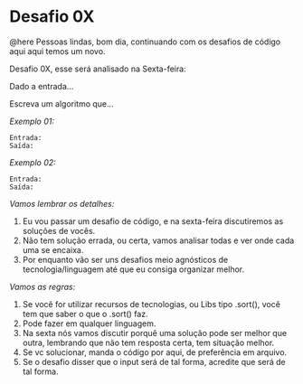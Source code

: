 # Desafio 0X

@here Pessoas lindas, bom dia, continuando com os desafios de código aqui aqui temos um novo.

Desafio 0X, esse será analisado na Sexta-feira:

Dado a entrada...

Escreva um algoritmo que...

*Exemplo 01:*

```
Entrada:
Saída:
```

*Exemplo 02:*

```
Entrada:
Saída:
```

*Vamos lembrar os detalhes:*

1. Eu vou passar um desafio de código, e na sexta-feira discutiremos as soluções de vocês.
2. Não tem solução errada, ou certa, vamos analisar todas e ver onde cada uma se encaixa.
3. Por enquanto vão ser uns desafios meio agnósticos de tecnologia/linguagem até que eu consiga organizar melhor.

*Vamos as regras:*

1. Se você for utilizar recursos de tecnologias, ou Libs tipo .sort(), você tem que saber o que o .sort() faz.
2. Pode fazer em qualquer linguagem.
3. Na sexta nós vamos discutir porquê uma solução pode ser melhor que outra, lembrando que não tem resposta certa, tem situação melhor.
4. Se vc solucionar, manda o código por aqui, de preferência em arquivo.
5. Se o desafio disser que o input será de tal forma, acredite que será de tal forma.
